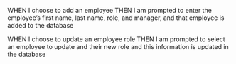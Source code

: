 WHEN I choose to add an employee
THEN I am prompted to enter the employee’s first name, last name, role, and manager, and that employee is added to the database
<!-- chooses add employee, adds an emplyees first, last name, role, and their manager based on user input -->
WHEN I choose to update an employee role
THEN I am prompted to select an employee to update and their new role and this information is updated in the database 
<!-- cooses update umployee, choose form list of employees to update, choosing employee to be able to change role, manager, first and last name -->
